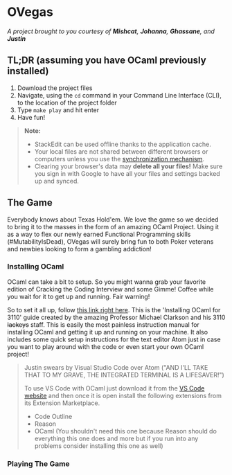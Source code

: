 # OVegas
*A project brought to you courtesy of **Mishcat**, **Johanna**, **Ghassane**, and **Justin***


## TL;DR (assuming you have OCaml previously installed)

 1. Download the project files
 2. Navigate, using the `cd` command in your Command Line Interface (CLI), to the location of the project folder
 3. Type `make play` and hit enter
 4. Have fun!

> **Note:**
>
> - StackEdit can be used offline thanks to the application cache.
> - Your local files are not shared between different browsers or computers unless you use the [synchronization mechanism](#synchronization).
> - Clearing your browser's data may **delete all your files!** Make sure you sign in with Google to have all your files and settings backed up and synced.

## The Game

Everybody knows about Texas Hold'em. We love the game so we decided to bring it to the masses in the form of an amazing OCaml Project. Using it as a way to flex our newly earned Functional Programming skills (#MutabilityIsDead), OVegas will surely bring fun to both Poker veterans and newbies looking to form a gambling addiction!


### Installing OCaml

OCaml can take a bit to setup. So you might wanna grab your favorite edition of Cracking the Coding Interview and some Gimme! Coffee while you wait for it to get up and running. Fair warning!

So to set it all up, follow [this link right here](https://www.cs.cornell.edu/courses/cs3110/2017fa/install.html). This is the 'Installing OCaml for 3110' guide created by the amazing Professor Michael Clarkson and his 3110 ~~lackeys~~ staff. This is easily the most painless instruction manual for installing OCaml and getting it up and running on your machine. It also includes some quick setup instructions for the text editor Atom just in case you want to play around with the code or even start your own OCaml project!

> Justin swears by Visual Studio Code over Atom ("AND I'LL TAKE THAT TO MY GRAVE, THE INTEGRATED TERMINAL IS A LIFESAVER!")
> 
> To use VS Code with OCaml just download it from the [VS Code website](https://code.visualstudio.com) and then once it is open install the following extensions from its Extension Marketplace.
> 
> - Code Outline
> - Reason
> - OCaml (You shouldn't need this one because Reason should do everything this one does and more but if you run into any problems consider installing this one as well)

### Playing The Game

